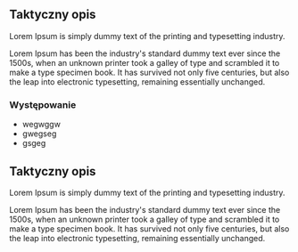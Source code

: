
## Taktyczny opis
  
Lorem Ipsum is simply dummy text of the printing and typesetting industry.  
    
Lorem Ipsum has been the industry's standard dummy text ever since the 1500s, when an unknown printer took a galley of type and scrambled it to make a type specimen book. It has survived not only five centuries, but also the leap into electronic typesetting, remaining essentially unchanged.
 

### Występowanie

- wegwggw
- gwegseg
- gsgeg

## Taktyczny opis
  
Lorem Ipsum is simply dummy text of the printing and typesetting industry.  
    
Lorem Ipsum has been the industry's standard dummy text ever since the 1500s, when an unknown printer took a galley of type and scrambled it to make a type specimen book. It has survived not only five centuries, but also the leap into electronic typesetting, remaining essentially unchanged.
